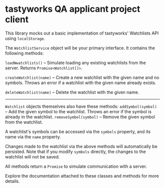 # tastyworks QA applicant project client

This library mocks out a basic implementation of tastyworks' Watchlists API using `localStorage`.

The `WatchlistService` object will be your primary interface. It contains the following methods:

`loadWwatchlists()` – Simulate loading any existing watchlists from the server. Returns `Promise<Watchlist[]>`.

`createWatchlist(name)` – Create a new watchlist with the given name and no symbols. Throws an error if a watchlist with the given name already exists.

`deleteWatchlist(name)` – Delete the watchlist with the given name.

---

`Watchlist` objects themselves also have these methods:
`addSymbol(symbol)` – Add the given symbol to the watchlist. Throws an error if the symbol is already in the watchlist.
`removeSymbol(symbol)` – Remove the given symbol from the watchlist.

A watchlist's symbols can be accessed via the `symbols` property, and its name via the `name` property.

Changes made to the watchlist via the above methods will automatically be persisted. Note that if you modify `symbols` directly, the changes to the watchlist will not be saved.


All methods return a `Promise` to simulate communication with a server.

Explore the documentation attached to these classes and methods for more details.
